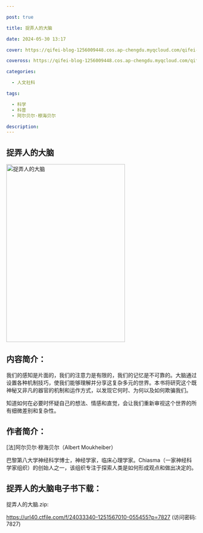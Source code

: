 ```yaml
---

post: true

title: 捉弄人的大脑

date: 2024-05-30 13:17

cover: https://qifei-blog-1256009448.cos.ap-chengdu.myqcloud.com/qifei-blog/s34466004.jpg

coveross: https://qifei-blog-1256009448.cos.ap-chengdu.myqcloud.com/qifei-blog/s34466004.jpg

categories:

  - 人文社科

tags:

  - 科学
  - 科普
  - 阿尔贝尔·穆海贝尔

description:
---
```


## 捉弄人的大脑

<img alt="捉弄人的大脑" class="aligncenter loading" data-was-processed="true" decoding="async" fetchpriority="high" height="471" src="https://qifei-blog-1256009448.cos.ap-chengdu.myqcloud.com/qifei-blog/s34466004.jpg" style="cursor: zoom-in;" width="314"/>

## 内容简介：

我们的感知是片面的，我们的注意力是有限的，我们的记忆是不可靠的。大脑通过设置各种机制技巧，使我们能够理解并分享这复杂多元的世界。本书将研究这个既神秘又非凡的器官的机制和运作方式，以发现它何时、为何以及如何欺骗我们。

知道如何在必要时怀疑自己的想法、情感和直觉，会让我们重新审视这个世界的所有细微差别和复杂性。

## 作者简介：

[法]阿尔贝尔·穆海贝尔（Albert Moukheiber）

巴黎第八大学神经科学博士，神经学家，临床心理学家。Chiasma（一家神经科学家组织）的创始人之一，该组织专注于探索人类是如何形成观点和做出决定的。

## 捉弄人的大脑电子书下载：

捉弄人的大脑.zip: 

https://url40.ctfile.com/f/24033340-1251567010-055455?p=7827 (访问密码: 7827)
